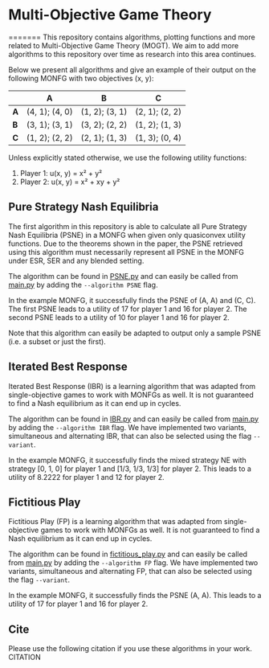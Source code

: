 # Multi-Objective Game Theory
=======
This repository contains algorithms, plotting functions and more related to Multi-Objective Game Theory (MOGT). We aim to add more algorithms to this repository over time as research into this area continues.


Below we present all algorithms and give an example of their output on the following MONFG with two objectives (x, y):

|  | A | B | C |
|---|:---:|:---:|:---:|
| **A** | (4, 1); (4, 0) | (1, 2); (3, 1) | (2, 1); (2, 2) |
| **B** | (3, 1); (3, 1) | (3, 2); (2, 2) | (1, 2); (1, 3) |
| **C** | (1, 2); (2, 2) | (2, 1); (1, 3) | (1, 3); (0, 4) |

Unless explicitly stated otherwise, we use the following utility functions:
 1) Player 1: u(x, y) = x² + y²
 2) Player 2: u(x, y) = x² + xy + y²


## Pure Strategy Nash Equilibria
The first algorithm in this repository is able to calculate all Pure Strategy Nash Equilibria (PSNE) in a MONFG when given only quasiconvex utility functions. Due to the theorems shown in the paper, the PSNE retrieved using this algorithm must necessarily represent all PSNE in the MONFG under ESR, SER and any blended setting.

The algorithm can be found in [PSNE.py](mo-gt/best-response/PSNE.py) and can easily be called from [main.py](mo-gt/best-response/main.py) by adding the ``--algorithm PSNE`` flag.

In the example MONFG, it successfully finds the PSNE of (A, A) and (C, C). The first PSNE leads to a utility of 17 for player 1 and 16 for player 2. The second PSNE leads to a utility of 10 for player 1 and 16 for player 2.

Note that this algorithm can easily be adapted to output only a sample PSNE (i.e. a subset or just the first).

## Iterated Best Response
Iterated Best Response (IBR) is a learning algorithm that was adapted from single-objective games to work with MONFGs as well. It is not guaranteed to find a Nash equilibrium as it can end up in cycles.

The algorithm can be found in [IBR.py](mo-gt/best-response/IBR.py) and can easily be called from [main.py](mo-gt/best-response/main.py) by adding the ``--algorithm IBR`` flag. We have implemented two variants, simultaneous and alternating IBR, that can also be selected using the flag ``--variant``.

In the example MONFG, it successfully finds the mixed strategy NE with strategy [0, 1, 0] for player 1 and [1/3, 1/3, 1/3] for player 2. This leads to a utility of 8.2222 for player 1 and 12 for player 2.

## Fictitious Play
Fictitious Play (FP) is a learning algorithm that was adapted from single-objective games to work with MONFGs as well. It is not guaranteed to find a Nash equilibrium as it can end up in cycles.

The algorithm can be found in [fictitious_play.py](mo-gt/best-response/fictitious_play.py) and can easily be called from [main.py](mo-gt/best-response/main.py) by adding the ``--algorithm FP`` flag. We have implemented two variants, simultaneous and alternating FP, that can also be selected using the flag ``--variant``.

In the example MONFG, it successfully finds the PSNE (A, A). This leads to a utility of 17 for player 1 and 16 for player 2.

## Cite
Please use the following citation if you use these algorithms in your work.
CITATION
